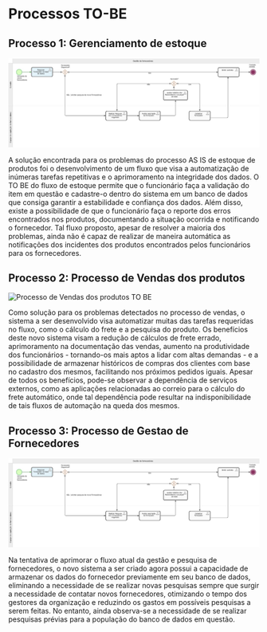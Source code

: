 # Processos TO-BE

## Processo 1: Gerenciamento de estoque

![processo de Gerenciamento de estoque TO BE](Processo%20de%20Gestao%20de%20Fornecedores%20TO%20BE.png)

A solução encontrada para os problemas do processo AS IS de estoque de produtos foi o desenvolvimento de um fluxo que visa a automatização de inúmeras tarefas repetitivas e o aprimoramento na integridade dos dados. O TO BE do fluxo de estoque permite que o funcionário faça a validação do item em questão e cadastre-o dentro do sistema em um banco de dados que consiga garantir a estabilidade e confiança dos dados. Além disso, existe a possibilidade de que o funcionário faça o reporte dos erros encontrados nos produtos, documentando a situação ocorrida e notificando o fornecedor. Tal fluxo proposto, apesar de resolver a maioria dos problemas, ainda não é capaz de realizar de maneira automática as notificações dos incidentes dos produtos encontrados pelos funcionários para os fornecedores.

## Processo 2: Processo de Vendas dos produtos

![Processo de Vendas dos produtos  TO BE](Processo%20de%20Vendas%20dos%20produtos%20TO%20BE.png)

Como solução para os problemas detectados no processo de vendas, o sistema a ser desenvolvido visa automatizar muitas das tarefas requeridas no fluxo, como o cálculo do frete e a pesquisa do produto. Os benefícios deste novo sistema visam a redução de cálculos de frete errado, aprimoramento na documentação das vendas, aumento na produtividade dos funcionários - tornando-os mais aptos a lidar com altas demandas - e a possibilidade de armazenar históricos de compras dos clientes com base no cadastro dos mesmos, facilitando nos próximos pedidos iguais. Apesar de todos os benefícios, pode-se observar a dependência de serviços externos, como as aplicações relacionadas ao correio para o cálculo do frete automático, onde tal dependência pode resultar na indisponibilidade de tais fluxos de automação na queda dos mesmos.

## Processo 3: Processo de Gestao de Fornecedores

![Processo de Gestao de Fornecedores TO BE](Processo%20de%20Gestao%20de%20Fornecedores%20TO%20BE.png)

Na tentativa de aprimorar o fluxo atual da gestão e pesquisa de fornecedores, o novo sistema a ser criado agora possui a capacidade de armazenar os dados do fornecedor previamente em seu banco de dados, eliminando a necessidade de se realizar novas pesquisas sempre que surgir a necessidade de contatar novos fornecedores, otimizando o tempo dos gestores da organização e reduzindo os gastos em possíveis pesquisas a serem feitas. No entanto, ainda observa-se a necessidade de se realizar pesquisas prévias para a população do banco de dados em questão.
